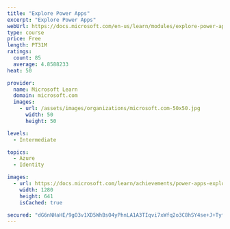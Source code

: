 ```yaml
---
title: "Explore Power Apps"
excerpt: "Explore Power Apps"
webUrl: https://docs.microsoft.com/en-us/learn/modules/explore-power-apps/
type: course
price: Free
length: PT31M
ratings:
  count: 85
  average: 4.8588233
heat: 50

provider:
  name: Microsoft Learn
  domain: microsoft.com
  images:
    - url: /assets/images/organizations/microsoft.com-50x50.jpg
      width: 50
      height: 50

levels:
  - Intermediate

topics:
  - Azure
  - Identity

images:
  - url: https://docs.microsoft.com/learn/achievements/power-apps-explore-social.png
    width: 1280
    height: 641
    isCached: true

secured: "dG6nNHaHE/9gO3v1XD5WhBsO4yPhnLA1A3TIqvi7xWfq2o3C8hSY4se+J+Tyfk91czMDoxg4wBcx21piYuWtpGLZfyTeIbuXVG6kr6ES8nYc5fNYtgnb8gwVc1gy6x7pYWkziBqnl2V166UVTOi7BUfBjtvrtr3MJ6T15YyMRwt0AcnB5zUumRluxaau2bn2Aa9pUss0dYqsDYCUyP8lwQALmBRG19FsdgbNIarc3fZWggmLJU8fW4ICRThI6RDuyREZWUUv9xkPJrNQSNOsQs8fQmcEL8uKfPLt4TBbN3M6MGhwqro0l0St36d+QIEOXiyBjBCeryD2sWMXEGR9Eli3xoUcx/7RWr9sLXbr4M1zRheLM+1Xnjw0NvzY4vlgiE9XbjdlJlkApWO9gt/7lVV+Uw9t0/eIIGBvNi4xk3o=;bBplqYHbOeRoUib/AcXvUA=="
---
```


